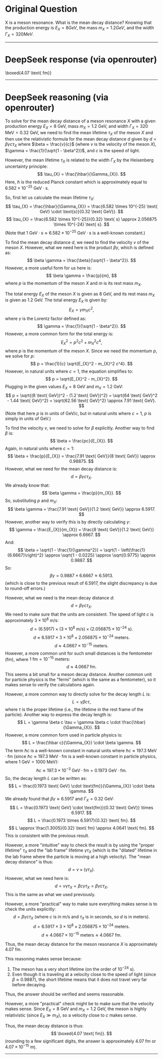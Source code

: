 # Original Question

X is a meson resonance. What is the mean decay distance? Knowing that the production energy is $E_{X}=8GeV$, the mass $m_{X}=1.2GeV$, and the width $\Gamma_{X}=320MeV$.

---

# DeepSeek response (via openrouter)

\boxed{4.07 \text{ fm}}

---

# DeepSeek reasoning (via openrouter)

To solve for the mean decay distance of a meson resonance $X$ with a given production energy $E_{X} = 8 \text{ GeV}$, mass $m_{X} = 1.2 \text{ GeV}$, and width $\Gamma_{X} = 320 \text{ MeV} = 0.32 \text{ GeV}$, we need to find the mean lifetime $\tau_{X}$ of the meson $X$ and then use the relativistic formula for the mean decay distance $d$ given by $d = \beta \gamma c \tau_{X}$ where $\beta = \frac{v}{c}$ (where $v$ is the velocity of the meson $X$), $\gamma = \frac{1}{\sqrt{1 - \beta^2}}$, and $c$ is the speed of light.

However, the mean lifetime $\tau_{X}$ is related to the width $\Gamma_{X}$ by the Heisenberg uncertainty principle:
$$
\tau_{X} = \frac{\hbar}{\Gamma_{X}}.
$$
Here, $\hbar$ is the reduced Planck constant which is approximately equal to $6.582 \times 10^{-25} \text{ GeV} \cdot \text{s}$.

So, first let us calculate the mean lifetime $\tau_{X}$:
$$
\tau_{X} = \frac{\hbar}{\Gamma_{X}} = \frac{6.582 \times 10^{-25} \text{ GeV} \cdot \text{s}}{0.32 \text{ GeV}}.
$$
$$
\tau_{X} = \frac{6.582 \times 10^{-25}}{0.32} \text{ s} \approx 2.056875 \times 10^{-24} \text{ s}.
$$
(Note that $1 \text{ GeV} \cdot \text{s} \approx 6.582 \times 10^{-25} \text{ GeV} \cdot \text{s}$ is a well-known constant.)

To find the mean decay distance $d$, we need to find the velocity $v$ of the meson $X$. However, what we need here is the product $\beta \gamma$, which is defined as:
$$
\beta \gamma = \frac{\beta}{\sqrt{1 - \beta^2}}.
$$
However, a more useful form for us here is:
$$
\beta \gamma = \frac{p}{m},
$$
where $p$ is the momentum of the meson $X$ and $m$ is its rest mass $m_{X}$.

The total energy $E_{X}$ of the meson $X$ is given as $8 \text{ GeV}$, and its rest mass $m_{X}$ is given as $1.2 \text{ GeV}$. The total energy $E_{X}$ is given by:
$$
E_{X} = \gamma m_{X} c^2,
$$
where $\gamma$ is the Lorentz factor defined as:
$$
\gamma = \frac{1}{\sqrt{1 - \beta^2}}.
$$
However, a more common form for the total energy is:
$$
E_{X}^2 = p^2 c^2 + m_{X}^2 c^4,
$$
where $p$ is the momentum of the meson $X$. Since we need the momentum $p$, we solve for $p$:
$$
p = \frac{1}{c} \sqrt{E_{X}^2 - m_{X}^2 c^4}.
$$
However, in natural units where $c=1$, the equation simplifies to:
$$
p = \sqrt{E_{X}^2 - m_{X}^2}.
$$
Plugging in the given values $E_{X} = 8 \text{ GeV}$ and $m_{X} = 1.2 \text{ GeV}$:
$$
p = \sqrt{(8 \text{ GeV})^2 - (1.2 \text{ GeV})^2} = \sqrt{64 \text{ GeV}^2 - 1.44 \text{ GeV}^2} = \sqrt{62.56 \text{ GeV}^2} \approx 7.91 \text{ GeV}.
$$
(Note that here $p$ is in units of $\text{GeV}/c$, but in natural units where $c=1$, $p$ is simply in units of $\text{GeV}$.)

To find the velocity $v$, we need to solve for $\beta$ explicitly. Another way to find $\beta$ is:
$$
\beta = \frac{pc}{E_{X}}.
$$
Again, in natural units where $c=1$:
$$
\beta = \frac{p}{E_{X}} = \frac{7.91 \text{ GeV}}{8 \text{ GeV}} \approx 0.98875.
$$
However, what we need for the mean decay distance is:
$$
d = \beta \gamma c \tau_{X}.
$$
We already know that:
$$
\beta \gamma = \frac{p}{m_{X}}.
$$
So, substituting $p$ and $m_{X}$:
$$
\beta \gamma = \frac{7.91 \text{ GeV}}{1.2 \text{ GeV}} \approx 6.5917.
$$
However, another way to verify this is by directly calculating $\gamma$:
$$
\gamma = \frac{E_{X}}{m_{X}} = \frac{8 \text{ GeV}}{1.2 \text{ GeV}} \approx 6.6667.
$$
And:
$$
\beta = \sqrt{1 - \frac{1}{\gamma^2}} = \sqrt{1 - \left(\frac{1}{6.6667}\right)^2} \approx \sqrt{1 - 0.0225} \approx \sqrt{0.9775} \approx 0.9887.
$$
So:
$$
\beta \gamma = 0.9887 \times 6.6667 \approx 6.5913.
$$
(which is close to the previous result of $6.5917$, the slight discrepancy is due to round-off errors.)

However, what we need is the mean decay distance $d$:
$$
d = \beta \gamma c \tau_{X}.
$$
We need to make sure that the units are consistent. The speed of light $c$ is approximately $3 \times 10^8 \text{ m/s}$:
$$
d = (6.5917) \times (3 \times 10^8 \text{ m/s}) \times (2.056875 \times 10^{-24} \text{ s}).
$$
$$
d \approx 6.5917 \times 3 \times 10^8 \times 2.056875 \times 10^{-24} \text{ meters}.
$$
$$
d \approx 4.0667 \times 10^{-15} \text{ meters}.
$$
However, a more common unit for such small distances is the femtometer (fm), where $1 \text{ fm} = 10^{-15} \text{ meters}$:
$$
d \approx 4.0667 \text{ fm}.
$$
This seems a bit small for a meson decay distance. Another common unit for particle physics is the "fermi" (which is the same as a femtometer), so it makes sense to verify the calculations again.

However, a more common way to directly solve for the decay length $L$ is:
$$
L = \gamma \beta c \tau,
$$
where $\tau$ is the proper lifetime (i.e., the lifetime in the rest frame of the particle). Another way to express the decay length is:
$$
L = \gamma \beta c \tau = \gamma \beta c \cdot \frac{\hbar}{\Gamma_{X}}.
$$
However, a more common form used in particle physics is:
$$
L = \frac{\hbar c}{\Gamma_{X}} \cdot \beta \gamma.
$$
The term $\hbar c$ is a well-known constant in natural units where $\hbar c \approx 197.3 \text{ MeV} \cdot \text{fm}$ (since $\hbar c \approx 197.3 \text{ MeV} \cdot \text{fm}$ is a well-known constant in particle physics, where $1 \text{ GeV} = 1000 \text{ MeV}$):
$$
\hbar c \approx 197.3 \times 10^{-3} \text{ GeV} \cdot \text{fm} = 0.1973 \text{ GeV} \cdot \text{fm}.
$$
So, the decay length $L$ can be written as:
$$
L = \frac{0.1973 \text{ GeV} \cdot \text{fm}}{\Gamma_{X}} \cdot \beta \gamma.
$$
We already found that $\beta \gamma \approx 6.5917$ and $\Gamma_{X} = 0.32 \text{ GeV}$:
$$
L = \frac{0.1973 \text{ GeV} \cdot \text{fm}}{0.32 \text{ GeV}} \times 6.5917.
$$
$$
L = \frac{0.1973 \times 6.5917}{0.32} \text{ fm}.
$$
$$
L \approx \frac{1.3005}{0.32} \text{ fm} \approx 4.0641 \text{ fm}.
$$
This is consistent with the previous result.

However, a more "intuitive" way to check the result is by using the "proper lifetime" $\tau_{X}$ and the "lab frame" lifetime $\gamma \tau_{X}$ (which is the "dilated" lifetime in the lab frame where the particle is moving at a high velocity). The "mean decay distance" is thus:
$$
d = v \times (\gamma \tau_{X}).
$$
However, what we need here is:
$$
d = v \gamma \tau_{X} = \beta c \gamma \tau_{X} = \beta \gamma c \tau_{X}.
$$
This is the same as what we used previously. 

However, a more "practical" way to make sure everything makes sense is to check the units explicitly:
$$
d = \beta \gamma c \tau_{X} \text{ (where $c$ is in m/s and $\tau_{X}$ is in seconds, so $d$ is in meters)}.
$$
$$
d = 6.5917 \times 3 \times 10^8 \times 2.056875 \times 10^{-24} \text{ meters}.
$$
$$
d \approx 4.0667 \times 10^{-15} \text{ meters} \approx 4.0667 \text{ fm}.
$$

Thus, the mean decay distance for the meson resonance $X$ is approximately $4.07 \text{ fm}$.

This reasoning makes sense because:
1. The meson has a very short lifetime (on the order of $10^{-24} \text{ s}$).
2. Even though it is traveling at a velocity close to the speed of light (since $\beta \approx 0.9887$), the short lifetime means that it does not travel very far before decaying.

Thus, the answer should be verified and seems reasonable. 

However, a more "practical" check might be to make sure that the velocity makes sense. Since $E_{X} = 8 \text{ GeV}$ and $m_{X} = 1.2 \text{ GeV}$, the meson is highly relativistic (since $E_{X} \gg m_{X}$), so a velocity close to $c$ makes sense. 

Thus, the mean decay distance is thus:
$$
\boxed{4.07 \text{ fm}}.
$$
(rounding to a few significant digits, the answer is approximately $4.07 \text{ fm}$ or $4.07 \times 10^{-15} \text{ m}$).


---

